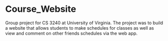 # Course_Website
Group project for CS 3240 at University of Virginia. The project was to build a website that allows students to make schedules for classes as well as view and comment on other friends schedules via the web app.
